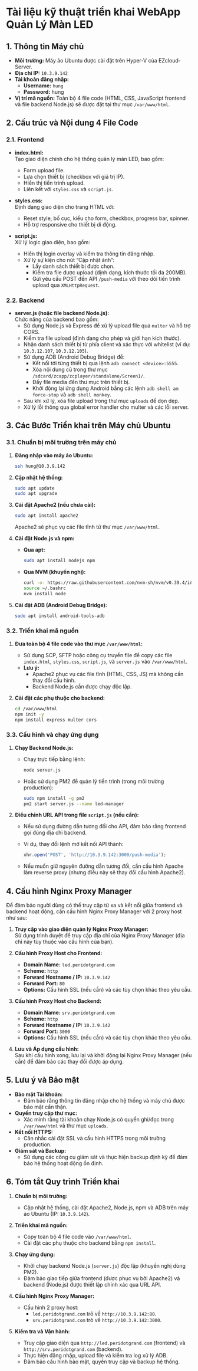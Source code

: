 # Tài liệu kỹ thuật triển khai WebApp Quản Lý Màn LED

## 1. Thông tin Máy chủ

- **Môi trường:** Máy ảo Ubuntu được cài đặt trên Hyper-V của EZcloud-Server.
- **Địa chỉ IP:** `10.3.9.142`
- **Tài khoản đăng nhập:**
  - **Username:** `hung`
  - **Password:** hung
- **Vị trí mã nguồn:** Toàn bộ 4 file code (HTML, CSS, JavaScript frontend và file backend Node.js) sẽ được đặt tại thư mục `/var/www/html`.

## 2. Cấu trúc và Nội dung 4 File Code

### 2.1. Frontend

- **index.html:**  
  Tạo giao diện chính cho hệ thống quản lý màn LED, bao gồm:
  - Form upload file.
  - Lựa chọn thiết bị (checkbox với giá trị IP).
  - Hiển thị tiến trình upload.
  - Liên kết với `styles.css` và `script.js`.

- **styles.css:**  
  Định dạng giao diện cho trang HTML với:
  - Reset style, bố cục, kiểu cho form, checkbox, progress bar, spinner.
  - Hỗ trợ responsive cho thiết bị di động.

- **script.js:**  
  Xử lý logic giao diện, bao gồm:
  - Hiển thị login overlay và kiểm tra thông tin đăng nhập.
  - Xử lý sự kiện cho nút “Cập nhật ảnh”:
    - Lấy danh sách thiết bị được chọn.
    - Kiểm tra file được upload (định dạng, kích thước tối đa 200MB).
    - Gửi yêu cầu POST đến API `/push-media` với theo dõi tiến trình upload qua `XMLHttpRequest`.

### 2.2. Backend

- **server.js (hoặc file backend Node.js):**  
  Chức năng của backend bao gồm:
  - Sử dụng Node.js và Express để xử lý upload file qua `multer` và hỗ trợ CORS.
  - Kiểm tra file upload (định dạng cho phép và giới hạn kích thước).
  - Nhận danh sách thiết bị từ phía client và xác thực với whitelist (ví dụ: `10.3.12.107`, `10.3.12.105`).
  - Sử dụng ADB (Android Debug Bridge) để:
    - Kết nối tới từng thiết bị qua lệnh `adb connect <device>:5555`.
    - Xóa nội dung cũ trong thư mục `/sdcard/zcapp/zcplayer/standalone/Screen1/`.
    - Đẩy file media đến thư mục trên thiết bị.
    - Khởi động lại ứng dụng Android bằng các lệnh `adb shell am force-stop` và `adb shell monkey`.
  - Sau khi xử lý, xóa file upload trong thư mục `uploads` để dọn dẹp.
  - Xử lý lỗi thông qua global error handler cho multer và các lỗi server.

## 3. Các Bước Triển khai trên Máy chủ Ubuntu

### 3.1. Chuẩn bị môi trường trên máy chủ

1. **Đăng nhập vào máy ảo Ubuntu:**

   ```bash
   ssh hung@10.3.9.142
   ```

2. **Cập nhật hệ thống:**

   ```bash
   sudo apt update
   sudo apt upgrade
   ```

3. **Cài đặt Apache2 (nếu chưa cài):**

   ```bash
   sudo apt install apache2
   ```

   Apache2 sẽ phục vụ các file tĩnh từ thư mục `/var/www/html`.

4. **Cài đặt Node.js và npm:**

   - **Qua apt:**

     ```bash
     sudo apt install nodejs npm
     ```

   - **Qua NVM (khuyến nghị):**

     ```bash
     curl -o- https://raw.githubusercontent.com/nvm-sh/nvm/v0.39.4/install.sh | bash
     source ~/.bashrc
     nvm install node
     ```

5. **Cài đặt ADB (Android Debug Bridge):**

   ```bash
   sudo apt install android-tools-adb
   ```

### 3.2. Triển khai mã nguồn

1. **Đưa toàn bộ 4 file code vào thư mục `/var/www/html`:**
   - Sử dụng SCP, SFTP hoặc công cụ truyền file để copy các file `index.html`, `styles.css`, `script.js`, và `server.js` vào `/var/www/html`.
   - **Lưu ý:**  
     - Apache2 phục vụ các file tĩnh (HTML, CSS, JS) mà không cần thay đổi cấu hình.
     - Backend Node.js cần được chạy độc lập.

2. **Cài đặt các phụ thuộc cho backend:**

   ```bash
   cd /var/www/html
   npm init -y
   npm install express multer cors
   ```

### 3.3. Cấu hình và chạy ứng dụng

1. **Chạy Backend Node.js:**
   - Chạy trực tiếp bằng lệnh:

     ```bash
     node server.js
     ```

   - Hoặc sử dụng PM2 để quản lý tiến trình (trong môi trường production):

     ```bash
     sudo npm install -g pm2
     pm2 start server.js --name led-manager
     ```

2. **Điều chỉnh URL API trong file `script.js` (nếu cần):**
   - Nếu sử dụng đường dẫn tương đối cho API, đảm bảo rằng frontend gọi đúng địa chỉ backend.
   - Ví dụ, thay đổi lệnh mở kết nối API thành:

     ```js
     xhr.open('POST', 'http://10.3.9.142:3000/push-media');
     ```

   - Nếu muốn giữ nguyên đường dẫn tương đối, cần cấu hình Apache làm reverse proxy (nhưng điều này sẽ thay đổi cấu hình Apache2).

## 4. Cấu hình Nginx Proxy Manager

Để đảm bảo người dùng có thể truy cập từ xa và kết nối giữa frontend và backend hoạt động, cần cấu hình Nginx Proxy Manager với 2 proxy host như sau:

1. **Truy cập vào giao diện quản lý Nginx Proxy Manager:**  
   Sử dụng trình duyệt để truy cập địa chỉ của Nginx Proxy Manager (địa chỉ này tùy thuộc vào cấu hình của bạn).

2. **Cấu hình Proxy Host cho Frontend:**
   - **Domain Name:** `led.peridotgrand.com`
   - **Scheme:** `http`
   - **Forward Hostname / IP:** `10.3.9.142`
   - **Forward Port:** `80`
   - **Options:** Cấu hình SSL (nếu cần) và các tùy chọn khác theo yêu cầu.

3. **Cấu hình Proxy Host cho Backend:**
   - **Domain Name:** `srv.peridotgrand.com`
   - **Scheme:** `http`
   - **Forward Hostname / IP:** `10.3.9.142`
   - **Forward Port:** `3000`
   - **Options:** Cấu hình SSL (nếu cần) và các tùy chọn khác theo yêu cầu.

4. **Lưu và Áp dụng cấu hình:**  
   Sau khi cấu hình xong, lưu lại và khởi động lại Nginx Proxy Manager (nếu cần) để đảm bảo các thay đổi được áp dụng.

## 5. Lưu ý và Bảo mật

- **Bảo mật Tài khoản:**  
  - Đảm bảo rằng thông tin đăng nhập cho hệ thống và máy chủ được bảo mật cẩn thận.
- **Quyền truy cập thư mục:**  
  - Xác minh rằng tài khoản chạy Node.js có quyền ghi/đọc trong `/var/www/html` và thư mục `uploads`.
- **Kết nối HTTPS:**  
  - Cân nhắc cài đặt SSL và cấu hình HTTPS trong môi trường production.
- **Giám sát và Backup:**  
  - Sử dụng các công cụ giám sát và thực hiện backup định kỳ để đảm bảo hệ thống hoạt động ổn định.

## 6. Tóm tắt Quy trình Triển khai

1. **Chuẩn bị môi trường:**  
   - Cập nhật hệ thống, cài đặt Apache2, Node.js, npm và ADB trên máy ảo Ubuntu (IP: `10.3.9.142`).

2. **Triển khai mã nguồn:**  
   - Copy toàn bộ 4 file code vào `/var/www/html`.
   - Cài đặt các phụ thuộc cho backend bằng `npm install`.

3. **Chạy ứng dụng:**  
   - Khởi chạy backend Node.js (`server.js`) độc lập (khuyến nghị dùng PM2).
   - Đảm bảo giao tiếp giữa frontend (được phục vụ bởi Apache2) và backend (Node.js) được thiết lập chính xác qua URL API.

4. **Cấu hình Nginx Proxy Manager:**  
   - Cấu hình 2 proxy host:  
     - `led.peridotgrand.com` trỏ về `http://10.3.9.142:80`.
     - `srv.peridotgrand.com` trỏ về `http://10.3.9.142:3000`.

5. **Kiểm tra và Vận hành:**  
   - Truy cập giao diện qua `http://led.peridotgrand.com` (frontend) và `http://srv.peridotgrand.com` (backend).
   - Thực hiện đăng nhập, upload file và kiểm tra log xử lý ADB.
   - Đảm bảo cấu hình bảo mật, quyền truy cập và backup hệ thống.
